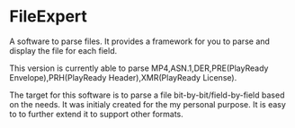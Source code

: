 # FileExpert
A software to parse files. It provides a framework for you to parse and display the file for each field.

This version is currently able to parse MP4,ASN.1,DER,PRE(PlayReady Envelope),PRH(PlayReady Header),XMR(PlayReady License).

The target for this software is to parse a file bit-by-bit/field-by-field based on the needs. 
It was initialy created for the my personal purpose. It is easy to to further extend it to support other formats.

